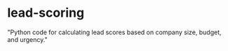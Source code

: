 # lead-scoring
"Python code for calculating lead scores based on company size, budget, and urgency."

